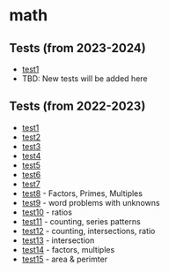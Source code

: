 # math

## Tests (from 2023-2024)
- [test1](https://forms.gle/UaJzM274Lej5YvZb7)
- TBD: New tests will be added here


## Tests (from 2022-2023)
- [test1](https://forms.gle/qCMZYba7nU9kMJQC6)
- [test2](https://forms.gle/Uo49wCDa51RaF8Co6)
- [test3](https://forms.gle/poa6dzmpFWCVXhJZ6)
- [test4](https://forms.gle/JjjzkS6uTXTgG1X56)
- [test5](https://forms.gle/oSj7hNd1VTEhCu8C6)
- [test6](https://forms.gle/syoktE5DBqtBuarHA)
- [test7](https://forms.gle/ajD2b3sVXCox68wFA)
- [test8](https://forms.gle/QvTtwDoeedWtJRwa9) - Factors, Primes, Multiples
- [test9](https://forms.gle/eGr9Hu8zUejg1GLb6) - word problems with unknowns
- [test10](https://forms.gle/7KMzJrQ2o9smFfJu6) - ratios
- [test11](https://forms.gle/Kc6UctWR57CMiSQL7) - counting, series patterns
- [test12](https://forms.gle/YkBjTzwWdVgAgDDq5) - counting, intersections, ratio
- [test13](https://forms.gle/eDZxGm8Xywx5u3ceA) - intersection
- [test14](https://forms.gle/HvuANMX2e16QwfZi9) - factors, multiples
- [test15](https://forms.gle/vfiAcu1gBrvG5TZC6) - area & perimter

